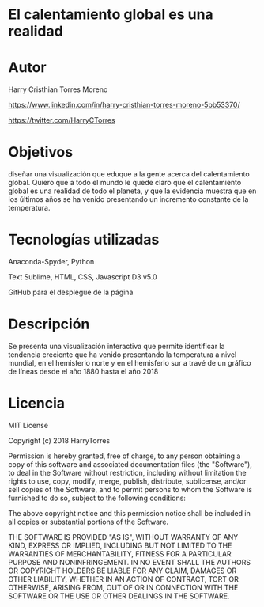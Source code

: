 # El calentamiento global es una realidad

# Autor
Harry Cristhian Torres Moreno

https://www.linkedin.com/in/harry-cristhian-torres-moreno-5bb53370/

https://twitter.com/HarryCTorres

# Objetivos

diseñar una visualización que eduque a la gente acerca del calentamiento global. Quiero que a todo el mundo le quede claro que el calentamiento global es una realidad de todo el planeta, y que la evidencia muestra que en los últimos años se ha venido presentando un incremento constante de la temperatura.

# Tecnologías utilizadas

Anaconda-Spyder, Python

Text Sublime, HTML, CSS, Javascript D3 v5.0

GitHub para el desplegue de la página


# Descripción

Se presenta una visualización interactiva que permite identificar la tendencia creciente que ha venido presentando la temperatura a nivel mundial, en el hemisferio norte y en el hemisferio sur a travé de un gráfico de líneas desde el año 1880 hasta el año 2018

# 



# Licencia
MIT License

Copyright (c) 2018 HarryTorres

Permission is hereby granted, free of charge, to any person obtaining a copy
of this software and associated documentation files (the "Software"), to deal
in the Software without restriction, including without limitation the rights
to use, copy, modify, merge, publish, distribute, sublicense, and/or sell
copies of the Software, and to permit persons to whom the Software is
furnished to do so, subject to the following conditions:

The above copyright notice and this permission notice shall be included in all
copies or substantial portions of the Software.

THE SOFTWARE IS PROVIDED "AS IS", WITHOUT WARRANTY OF ANY KIND, EXPRESS OR
IMPLIED, INCLUDING BUT NOT LIMITED TO THE WARRANTIES OF MERCHANTABILITY,
FITNESS FOR A PARTICULAR PURPOSE AND NONINFRINGEMENT. IN NO EVENT SHALL THE
AUTHORS OR COPYRIGHT HOLDERS BE LIABLE FOR ANY CLAIM, DAMAGES OR OTHER
LIABILITY, WHETHER IN AN ACTION OF CONTRACT, TORT OR OTHERWISE, ARISING FROM,
OUT OF OR IN CONNECTION WITH THE SOFTWARE OR THE USE OR OTHER DEALINGS IN THE
SOFTWARE.
